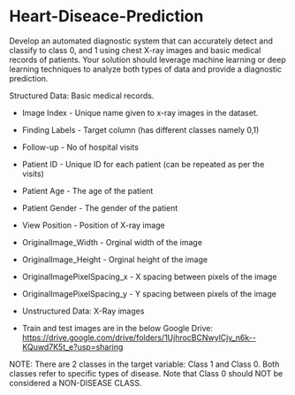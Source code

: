 # Heart-Diseace-Prediction
Develop an automated diagnostic system that can accurately detect and classify to class 0, and 1 using chest X-ray images and basic medical records of patients. Your solution should leverage machine learning or deep learning techniques to analyze both types of data and provide a diagnostic prediction.

Structured Data: Basic medical records.

- Image Index - Unique name given to x-ray images in the dataset.
- Finding Labels - Target column (has different classes namely 0,1)
- Follow-up - No of hospital visits
- Patient ID - Unique ID for each patient (can be repeated as per the visits)
- Patient Age - The age of the patient
- Patient Gender - The gender of the patient
- View Position - Position of X-ray image
- OriginalImage_Width - Orginal width of the image
- OriginalImage_Height - Orginal height of the image
- OriginalImagePixelSpacing_x - X spacing between pixels of the image
- OriginalImagePixelSpacing_y - Y spacing between pixels of the image

- Unstructured Data:  X-Ray images
- Train and test images are in the below Google Drive:
https://drive.google.com/drive/folders/1UjhrocBCNwylCjv_n6k--KQuwd7K5t_e?usp=sharing

NOTE:
There are 2 classes in the target variable: Class 1 and Class 0. Both classes refer to specific types of disease. Note that Class 0 should NOT be considered a NON-DISEASE CLASS.

